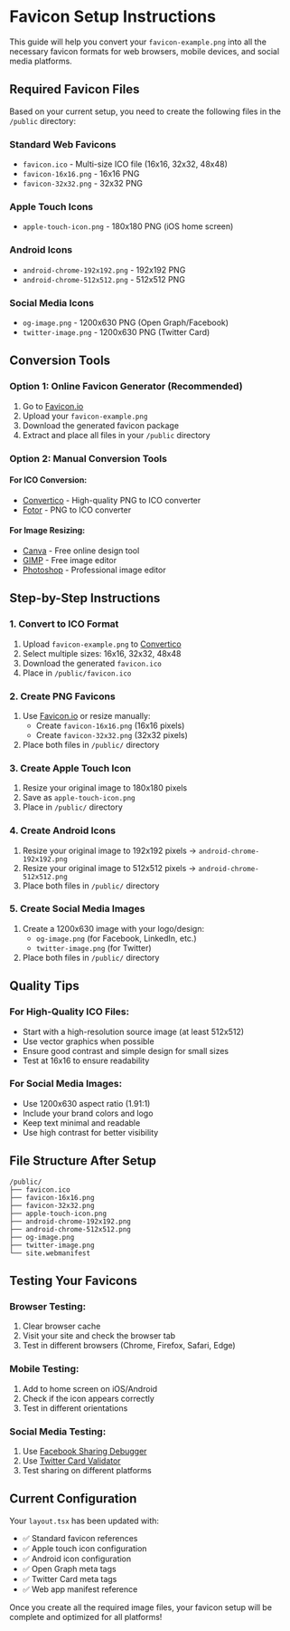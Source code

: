 # Favicon Setup Instructions

This guide will help you convert your `favicon-example.png` into all the necessary favicon formats for web browsers, mobile devices, and social media platforms.

## Required Favicon Files

Based on your current setup, you need to create the following files in the `/public` directory:

### Standard Web Favicons
- `favicon.ico` - Multi-size ICO file (16x16, 32x32, 48x48)
- `favicon-16x16.png` - 16x16 PNG
- `favicon-32x32.png` - 32x32 PNG

### Apple Touch Icons
- `apple-touch-icon.png` - 180x180 PNG (iOS home screen)

### Android Icons
- `android-chrome-192x192.png` - 192x192 PNG
- `android-chrome-512x512.png` - 512x512 PNG

### Social Media Icons
- `og-image.png` - 1200x630 PNG (Open Graph/Facebook)
- `twitter-image.png` - 1200x630 PNG (Twitter Card)

## Conversion Tools

### Option 1: Online Favicon Generator (Recommended)
1. Go to [Favicon.io](https://favicon.io/favicon-converter/)
2. Upload your `favicon-example.png`
3. Download the generated favicon package
4. Extract and place all files in your `/public` directory

### Option 2: Manual Conversion Tools

#### For ICO Conversion:
- [Convertico](https://convertico.com/) - High-quality PNG to ICO converter
- [Fotor](https://www.fotor.com/features/png-to-ico/) - PNG to ICO converter

#### For Image Resizing:
- [Canva](https://www.canva.com/) - Free online design tool
- [GIMP](https://www.gimp.org/) - Free image editor
- [Photoshop](https://www.adobe.com/products/photoshop.html) - Professional image editor

## Step-by-Step Instructions

### 1. Convert to ICO Format
1. Upload `favicon-example.png` to [Convertico](https://convertico.com/)
2. Select multiple sizes: 16x16, 32x32, 48x48
3. Download the generated `favicon.ico`
4. Place in `/public/favicon.ico`

### 2. Create PNG Favicons
1. Use [Favicon.io](https://favicon.io/favicon-converter/) or resize manually:
   - Create `favicon-16x16.png` (16x16 pixels)
   - Create `favicon-32x32.png` (32x32 pixels)
2. Place both files in `/public/` directory

### 3. Create Apple Touch Icon
1. Resize your original image to 180x180 pixels
2. Save as `apple-touch-icon.png`
3. Place in `/public/` directory

### 4. Create Android Icons
1. Resize your original image to 192x192 pixels → `android-chrome-192x192.png`
2. Resize your original image to 512x512 pixels → `android-chrome-512x512.png`
3. Place both files in `/public/` directory

### 5. Create Social Media Images
1. Create a 1200x630 image with your logo/design:
   - `og-image.png` (for Facebook, LinkedIn, etc.)
   - `twitter-image.png` (for Twitter)
2. Place both files in `/public/` directory

## Quality Tips

### For High-Quality ICO Files:
- Start with a high-resolution source image (at least 512x512)
- Use vector graphics when possible
- Ensure good contrast and simple design for small sizes
- Test at 16x16 to ensure readability

### For Social Media Images:
- Use 1200x630 aspect ratio (1.91:1)
- Include your brand colors and logo
- Keep text minimal and readable
- Use high contrast for better visibility

## File Structure After Setup

```
/public/
├── favicon.ico
├── favicon-16x16.png
├── favicon-32x32.png
├── apple-touch-icon.png
├── android-chrome-192x192.png
├── android-chrome-512x512.png
├── og-image.png
├── twitter-image.png
└── site.webmanifest
```

## Testing Your Favicons

### Browser Testing:
1. Clear browser cache
2. Visit your site and check the browser tab
3. Test in different browsers (Chrome, Firefox, Safari, Edge)

### Mobile Testing:
1. Add to home screen on iOS/Android
2. Check if the icon appears correctly
3. Test in different orientations

### Social Media Testing:
1. Use [Facebook Sharing Debugger](https://developers.facebook.com/tools/debug/)
2. Use [Twitter Card Validator](https://cards-dev.twitter.com/validator)
3. Test sharing on different platforms

## Current Configuration

Your `layout.tsx` has been updated with:
- ✅ Standard favicon references
- ✅ Apple touch icon configuration
- ✅ Android icon configuration
- ✅ Open Graph meta tags
- ✅ Twitter Card meta tags
- ✅ Web app manifest reference

Once you create all the required image files, your favicon setup will be complete and optimized for all platforms!
